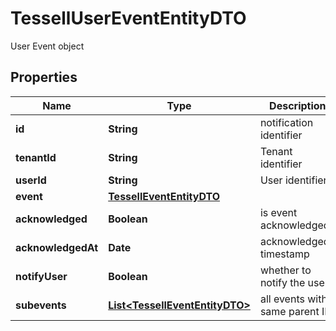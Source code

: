 

# TessellUserEventEntityDTO

User Event object

## Properties

Name | Type | Description | Notes
------------ | ------------- | ------------- | -------------
**id** | **String** | notification identifier |  [optional]
**tenantId** | **String** | Tenant identifier |  [optional]
**userId** | **String** | User identifier |  [optional]
**event** | [**TessellEventEntityDTO**](TessellEventEntityDTO.md) |  |  [optional]
**acknowledged** | **Boolean** | is event acknowledged? |  [optional]
**acknowledgedAt** | **Date** | acknowledged timestamp |  [optional]
**notifyUser** | **Boolean** | whether to notify the user |  [optional]
**subevents** | [**List&lt;TessellEventEntityDTO&gt;**](TessellEventEntityDTO.md) | all events with same parent ID |  [optional]




